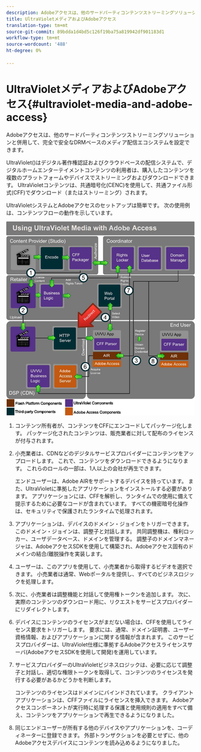 ```yaml
---
description: Adobeアクセスは、他のサードパーティコンテンツストリーミングソリューションと併用して、完全で安全なDRMベースのメディア配信エコシステムを設定できます。
title: UltraVioletメディアおよびAdobeアクセス
translation-type: tm+mt
source-git-commit: 89bdda1d4bd5c126f19ba75a819942df901183d1
workflow-type: tm+mt
source-wordcount: '488'
ht-degree: 0%

---
```



# UltraVioletメディアおよびAdobeアクセス{#ultraviolet-media-and-adobe-access}

Adobeアクセスは、他のサードパーティコンテンツストリーミングソリューションと併用して、完全で安全なDRMベースのメディア配信エコシステムを設定できます。

UltraViolet([](https://www.uvvu.com/))はデジタル著作権認証およびクラウドベースの配信システムで、デジタルホームエンターテイメントコンテンツの利用者は、購入したコンテンツを複数のプラットフォームやデバイスでストリーミングおよびダウンロードできます。 UltraVioletコンテンツは、共通暗号化(CENC)を使用して、共通ファイル形式(CFF)でダウンロード（またはストリーミング）されます。

UltraVioletシステムとAdobeアクセスのセットアップは簡単です。 次の使用例は、コンテンツフローの動作を示しています。

<!--<a id="fig_cxy_dc2_44"></a>-->

![](assets/AdobeUV_web.png)

1. コンテンツ所有者が、コンテンツをCFFにエンコードしてパッケージ化します。 パッケージ化されたコンテンツは、販売業者に対して配布のライセンスが付与されます。
1. 小売業者は、CDNなどのデジタルサービスプロバイダーにコンテンツをアップロードします。 これで、コンテンツをダウンロードできるようになります。 これらのロールの一部は、1人以上の会社が再生できます。

   エンドユーザーは、Adobe AIRをサポートするデバイスを持っています。 また、UltraVioletに準拠したアプリケーションをインストールする必要があります。 アプリケーションには、CFFを解析し、ランタイムでの使用に備えて提示するために必要なコードが含まれています。 すべての機密暗号化操作は、セキュリティで保護されたランタイムで処理されます。
1. アプリケーションは、デバイスのドメイン・ジョインをトリガーできます。このドメイン・ジョインは、調整子と対話します。 共同調整機は、権利ロッカー、ユーザデータベース、ドメインを管理する。 調整子のドメインマネージャは、AdobeアクセスSDKを使用して構築され、Adobeアクセス固有のドメインの結合/離脱操作を実装します。
1. ユーザーは、このアプリを使用して、小売業者から取得するビデオを選択できます。 小売業者は通常、Webポータルを提供し、すべてのビジネスロジックを処理します。
1. 次に、小売業者は調整機能と対話して使用権トークンを追加します。 次に、実際のコンテンツのダウンロード用に、リクエストをサービスプロバイダーにリダイレクトします。
1. デバイスにコンテンツのライセンスがまだない場合は、CFFを使用してライセンス要求をトリガーします。 要求には、通常、ドメイン証明書、ユーザー資格情報、およびアプリケーションに関する情報が含まれます。 このサービスプロバイダーは、UltraViolet仕様に準拠するAdobeアクセスライセンスサーバ(AdobeアクセスSDKを使用して開発)を運用しています。
1. サービスプロバイダーのUltraVioletビジネスロジックは、必要に応じて調整子と対話し、適切な権限トークンを取得して、コンテンツのライセンスを発行する必要があるかどうかを判断します。

   コンテンツのライセンスはドメインにバインドされています。 クライアントアプリケーションは、CFFファイルにライセンスを挿入できます。 Adobeアクセスコンポーネントが実行時に処理する保護と使用規則の適用をすべて備え、コンテンツをアプリケーションで再生できるようになりました。
1. 同じエンドユーザーが所有する他のデバイスやアプリケーションを、コーディネーターに登録できます。 外部トランザクションを必要とせずに、他のAdobeアクセスデバイスにコンテンツを読み込めるようになりました。

